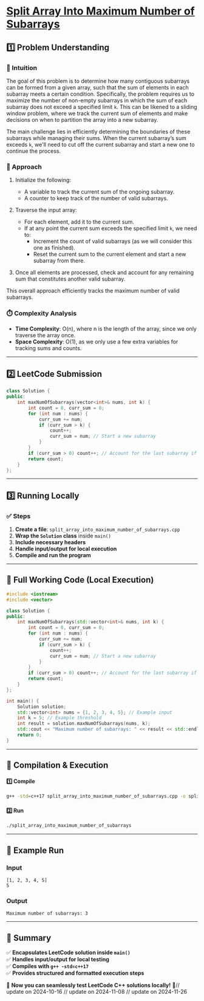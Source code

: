 # **[Split Array Into Maximum Number of Subarrays](https://leetcode.com/problems/split-array-into-maximum-number-of-subarrays/description/)**  

## **1️⃣ Problem Understanding**  
### **📌 Intuition**  
The goal of this problem is to determine how many contiguous subarrays can be formed from a given array, such that the sum of elements in each subarray meets a certain condition. Specifically, the problem requires us to maximize the number of non-empty subarrays in which the sum of each subarray does not exceed a specified limit `k`. This can be likened to a sliding window problem, where we track the current sum of elements and make decisions on when to partition the array into a new subarray. 

The main challenge lies in efficiently determining the boundaries of these subarrays while managing their sums. When the current subarray’s sum exceeds `k`, we'll need to cut off the current subarray and start a new one to continue the process.

### **🚀 Approach**  
1. Initialize the following:
   - A variable to track the current sum of the ongoing subarray.
   - A counter to keep track of the number of valid subarrays.
   
2. Traverse the input array:
   - For each element, add it to the current sum.
   - If at any point the current sum exceeds the specified limit `k`, we need to:
     - Increment the count of valid subarrays (as we will consider this one as finished).
     - Reset the current sum to the current element and start a new subarray from there.
     
3. Once all elements are processed, check and account for any remaining sum that constitutes another valid subarray.

This overall approach efficiently tracks the maximum number of valid subarrays.

### **⏱️ Complexity Analysis**  
- **Time Complexity**: O(n), where n is the length of the array, since we only traverse the array once.  
- **Space Complexity**: O(1), as we only use a few extra variables for tracking sums and counts.

---  

## **2️⃣ LeetCode Submission**  
```cpp
class Solution {
public:
    int maxNumOfSubarrays(vector<int>& nums, int k) {
        int count = 0, curr_sum = 0;
        for (int num : nums) {
            curr_sum += num;
            if (curr_sum > k) {
                count++;
                curr_sum = num; // Start a new subarray
            }
        }
        if (curr_sum > 0) count++; // Account for the last subarray if valid
        return count;
    }
};  
```  

---  

## **3️⃣ Running Locally**  
### **✅ Steps**  
1. **Create a file**: `split_array_into_maximum_number_of_subarrays.cpp`  
2. **Wrap the `Solution` class** inside `main()`  
3. **Include necessary headers**  
4. **Handle input/output for local execution**  
5. **Compile and run the program**  

---  

## **📝 Full Working Code (Local Execution)**  
```cpp
#include <iostream>
#include <vector>

class Solution {
public:
    int maxNumOfSubarrays(std::vector<int>& nums, int k) {
        int count = 0, curr_sum = 0;
        for (int num : nums) {
            curr_sum += num;
            if (curr_sum > k) {
                count++;
                curr_sum = num; // Start a new subarray
            }
        }
        if (curr_sum > 0) count++; // Account for the last subarray if valid
        return count;
    }
};

int main() {
    Solution solution;
    std::vector<int> nums = {1, 2, 3, 4, 5}; // Example input
    int k = 5; // Example threshold
    int result = solution.maxNumOfSubarrays(nums, k);
    std::cout << "Maximum number of subarrays: " << result << std::endl;
    return 0;
}
```  

---  

## **🔧 Compilation & Execution**  
#### **1️⃣ Compile**  
```bash
g++ -std=c++17 split_array_into_maximum_number_of_subarrays.cpp -o split_array_into_maximum_number_of_subarrays
```  

#### **2️⃣ Run**  
```bash
./split_array_into_maximum_number_of_subarrays
```  

---  

## **🎯 Example Run**  
### **Input**  
```
[1, 2, 3, 4, 5]
5
```  
### **Output**  
```
Maximum number of subarrays: 3
```  

---  

## **📌 Summary**  
✅ **Encapsulates LeetCode solution inside `main()`**  
✅ **Handles input/output for local testing**  
✅ **Compiles with `g++ -std=c++17`**  
✅ **Provides structured and formatted execution steps**  

🚀 **Now you can seamlessly test LeetCode C++ solutions locally!** 🚀// update on 2024-10-16
// update on 2024-11-08
// update on 2024-11-26
